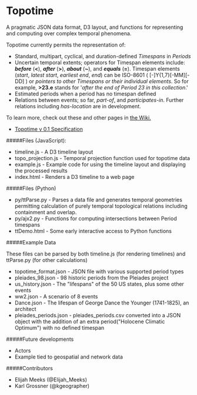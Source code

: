 Topotime
========

A pragmatic JSON data format, D3 layout, and functions for representing and computing over complex temporal phenomena.


Topotime currently permits the representation of:

* Standard, multipart, cyclical, and duration-defined _Timespans_ in _Periods_
* Uncertain temporal extents; operators for Timespan elements include: **_before_** (**<**), **_after_** (**>**), **_about_** (**~**), and **_equals_** (**=**). Timespan elements (_start_, _latest start_, _earliest end_, _end_) can be ISO-8601 ( [-]Y{1,7}[-MM][-DD] ) or _pointers to other Timespans or their individual elements_. So for example, **>23.e** stands for '_after the end of Period 23 in this collection_.' 
* Estimated periods when a period has no timespan defined
* Relations between events; so far, _part-of_, and _participates-in_. Further relations including _has-location_ are in development.

To learn more, check out these and other pages in [the Wiki.](https://github.com/ComputingPlace/topotime/wiki)

* [Topotime v 0.1 Specification](https://github.com/ComputingPlace/topotime/wiki/Topotime-v-0.1-specification)

#####Files (JavaScript):

* timeline.js - A D3 timeline layout
* topo\_projection.js - Temporal projection function used for topotime data
* example.js - Example code for using the timeline layout and displaying the processed results
* index.html - Renders a D3 timeline to a web page

#####Files (Python)
* py/ttParse.py - Parses a data file and generates temporal geometries permitting calculation of purely temporal topological relations including containment and overlap.
* py/ajx2.py - Functions for computing intersections between Period timespans
* ttDemo.html - Some early interactive access to Python functions

#####Example Data

These files can be parsed by both timeline.js (for rendering timelines) and ttParse.py (for other calculations)
* topotime_format.json - JSON file with various supported period types
* pleiades_98.json - 98 historic periods from the Pleiades project
* us_history.json - The "lifespans" of the 50 US states, plus some other events
* ww2.json - A scenario of 8 events
* Dance.json - The lifespan of George Dance the Younger (1741-1825), an architect
* pleiades\_periods.json - pleiades\_periods.csv converted into a JSON object with the addition of an extra period("Holocene Climatic Optimum") with no defined timespan



#####Future developments
* Actors
* Example tied to geospatial and network data

#####Contributors
* Elijah Meeks (@Elijah_Meeks)
* Karl Grossner (@kgeographer)
